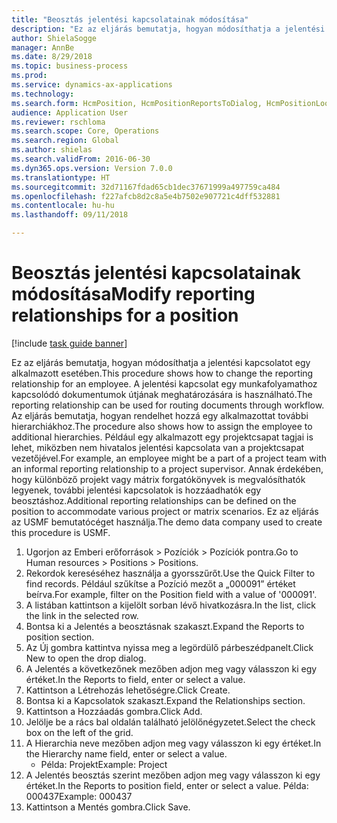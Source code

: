 ```yaml
--- 
title: "Beosztás jelentési kapcsolatainak módosítása"
description: "Ez az eljárás bemutatja, hogyan módosíthatja a jelentési kapcsolatot egy alkalmazott esetében."
author: ShielaSogge
manager: AnnBe
ms.date: 8/29/2018
ms.topic: business-process
ms.prod: 
ms.service: dynamics-ax-applications
ms.technology: 
ms.search.form: HcmPosition, HcmPositionReportsToDialog, HcmPositionLookup
audience: Application User
ms.reviewer: rschloma
ms.search.scope: Core, Operations
ms.search.region: Global
ms.author: shielas
ms.search.validFrom: 2016-06-30
ms.dyn365.ops.version: Version 7.0.0
ms.translationtype: HT
ms.sourcegitcommit: 32d71167fdad65cb1dec37671999a497759ca484
ms.openlocfilehash: f227afcb8d2c8a5e4b7502e907721c4dff532881
ms.contentlocale: hu-hu
ms.lasthandoff: 09/11/2018

---
```

# <a name="modify-reporting-relationships-for-a-position"></a><span data-ttu-id="a5175-103">Beosztás jelentési kapcsolatainak módosítása</span><span class="sxs-lookup"><span data-stu-id="a5175-103">Modify reporting relationships for a position</span></span>

[!include [task guide banner](../../includes/task-guide-banner.md)]

<span data-ttu-id="a5175-104">Ez az eljárás bemutatja, hogyan módosíthatja a jelentési kapcsolatot egy alkalmazott esetében.</span><span class="sxs-lookup"><span data-stu-id="a5175-104">This procedure shows how to change the reporting relationship for an employee.</span></span> <span data-ttu-id="a5175-105">A jelentési kapcsolat egy munkafolyamathoz kapcsolódó dokumentumok útjának meghatározására is használható.</span><span class="sxs-lookup"><span data-stu-id="a5175-105">The reporting relationship can be used for routing documents through workflow.</span></span> <span data-ttu-id="a5175-106">Az eljárás bemutatja, hogyan rendelhet hozzá egy alkalmazottat további hierarchiákhoz.</span><span class="sxs-lookup"><span data-stu-id="a5175-106">The procedure also shows how to assign the employee to additional hierarchies.</span></span> <span data-ttu-id="a5175-107">Például egy alkalmazott egy projektcsapat tagjai is lehet, miközben nem hivatalos jelentési kapcsolata van a projektcsapat vezetőjével.</span><span class="sxs-lookup"><span data-stu-id="a5175-107">For example, an employee might be a part of a project team with an informal reporting relationship to a project supervisor.</span></span> <span data-ttu-id="a5175-108">Annak érdekében, hogy különböző projekt vagy mátrix forgatókönyvek is megvalósíthatók legyenek, további jelentési kapcsolatok is hozzáadhatók egy beosztáshoz.</span><span class="sxs-lookup"><span data-stu-id="a5175-108">Additional reporting relationships can be defined on the position to accommodate various project or matrix scenarios.</span></span> <span data-ttu-id="a5175-109">Ez az eljárás az USMF bemutatócéget használja.</span><span class="sxs-lookup"><span data-stu-id="a5175-109">The demo data company used to create this procedure is USMF.</span></span>

1. <span data-ttu-id="a5175-110">Ugorjon az Emberi erőforrások > Pozíciók > Pozíciók pontra.</span><span class="sxs-lookup"><span data-stu-id="a5175-110">Go to Human resources > Positions > Positions.</span></span>
2. <span data-ttu-id="a5175-111">Rekordok kereséséhez használja a gyorsszűrőt.</span><span class="sxs-lookup"><span data-stu-id="a5175-111">Use the Quick Filter to find records.</span></span> <span data-ttu-id="a5175-112">Például szűkítse a Pozíció mezőt a „000091” értéket beírva.</span><span class="sxs-lookup"><span data-stu-id="a5175-112">For example, filter on the Position field with a value of '000091'.</span></span>
3. <span data-ttu-id="a5175-113">A listában kattintson a kijelölt sorban lévő hivatkozásra.</span><span class="sxs-lookup"><span data-stu-id="a5175-113">In the list, click the link in the selected row.</span></span>
4. <span data-ttu-id="a5175-114">Bontsa ki a Jelentés a beosztásnak szakaszt.</span><span class="sxs-lookup"><span data-stu-id="a5175-114">Expand the Reports to position section.</span></span>
5. <span data-ttu-id="a5175-115">Az Új gombra kattintva nyissa meg a legördülő párbeszédpanelt.</span><span class="sxs-lookup"><span data-stu-id="a5175-115">Click New to open the drop dialog.</span></span>
6. <span data-ttu-id="a5175-116">A Jelentés a következőnek mezőben adjon meg vagy válasszon ki egy értéket.</span><span class="sxs-lookup"><span data-stu-id="a5175-116">In the Reports to field, enter or select a value.</span></span>
7. <span data-ttu-id="a5175-117">Kattintson a Létrehozás lehetőségre.</span><span class="sxs-lookup"><span data-stu-id="a5175-117">Click Create.</span></span>
8. <span data-ttu-id="a5175-118">Bontsa ki a Kapcsolatok szakaszt.</span><span class="sxs-lookup"><span data-stu-id="a5175-118">Expand the Relationships section.</span></span>
9. <span data-ttu-id="a5175-119">Kattintson a Hozzáadás gombra.</span><span class="sxs-lookup"><span data-stu-id="a5175-119">Click Add.</span></span>
10. <span data-ttu-id="a5175-120">Jelölje be a rács bal oldalán található jelölőnégyzetet.</span><span class="sxs-lookup"><span data-stu-id="a5175-120">Select the check box on the left of the grid.</span></span>
11. <span data-ttu-id="a5175-121">A Hierarchia neve mezőben adjon meg vagy válasszon ki egy értéket.</span><span class="sxs-lookup"><span data-stu-id="a5175-121">In the Hierarchy name field, enter or select a value.</span></span>
    * <span data-ttu-id="a5175-122">Példa: Projekt</span><span class="sxs-lookup"><span data-stu-id="a5175-122">Example: Project</span></span>  
12. <span data-ttu-id="a5175-123">A Jelentés beosztás szerint mezőben adjon meg vagy válasszon ki egy értéket.</span><span class="sxs-lookup"><span data-stu-id="a5175-123">In the Reports to position field, enter or select a value.</span></span>  <span data-ttu-id="a5175-124">Példa: 000437</span><span class="sxs-lookup"><span data-stu-id="a5175-124">Example:  000437</span></span>
13. <span data-ttu-id="a5175-125">Kattintson a Mentés gombra.</span><span class="sxs-lookup"><span data-stu-id="a5175-125">Click Save.</span></span>


